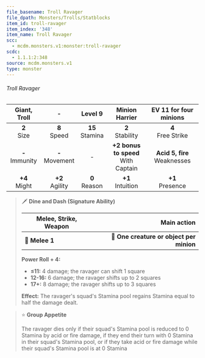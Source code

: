 ```yaml
---
file_basename: Troll Ravager
file_dpath: Monsters/Trolls/Statblocks
item_id: troll-ravager
item_index: '348'
item_name: Troll Ravager
scc:
  - mcdm.monsters.v1:monster:troll-ravager
scdc:
  - 1.1.1:2:348
source: mcdm.monsters.v1
type: monster
---
```


###### Troll Ravager

|    Giant, Troll     |          -          |       Level 9       |             Minion Harrier              |      EV 11 for four minions      |
| :-----------------: | :-----------------: | :-----------------: | :-------------------------------------: | :------------------------------: |
|   **2**<br/> Size   |  **8**<br/> Speed   | **15**<br/> Stamina |          **2**<br/> Stability           |      **4**<br/> Free Strike      |
| **-**<br/> Immunity | **-**<br/> Movement |          -          | **+2 bonus to speed**<br/> With Captain | **Acid 5, fire**<br/> Weaknesses |
|  **+4**<br/> Might  | **+2**<br/> Agility |  **0**<br/> Reason  |          **+1**<br/> Intuition          |       **+1**<br/> Presence       |

<!-- -->
> 🗡 **Dine and Dash (Signature Ability)**
>
> | **Melee, Strike, Weapon** |                          **Main action** |
> | ------------------------- | ---------------------------------------: |
> | **📏 Melee 1**            | **🎯 One creature or object per minion** |
>
> **Power Roll + 4:**
>
> - **≤11:** 4 damage; the ravager can shift 1 square
> - **12-16:** 6 damage; the ravager shifts up to 2 squares
> - **17+:** 8 damage; the ravager shifts up to 3 squares
>
> **Effect:** The ravager's squad's Stamina pool regains Stamina equal to half the damage dealt.

<!-- -->
> ⭐️ **Group Appetite**
>
> The ravager dies only if their squad's Stamina pool is reduced to 0 Stamina by acid or fire damage, if they end their turn with 0 Stamina in their squad's Stamina pool, or if they take acid or fire damage while their squad's Stamina pool is at 0 Stamina
